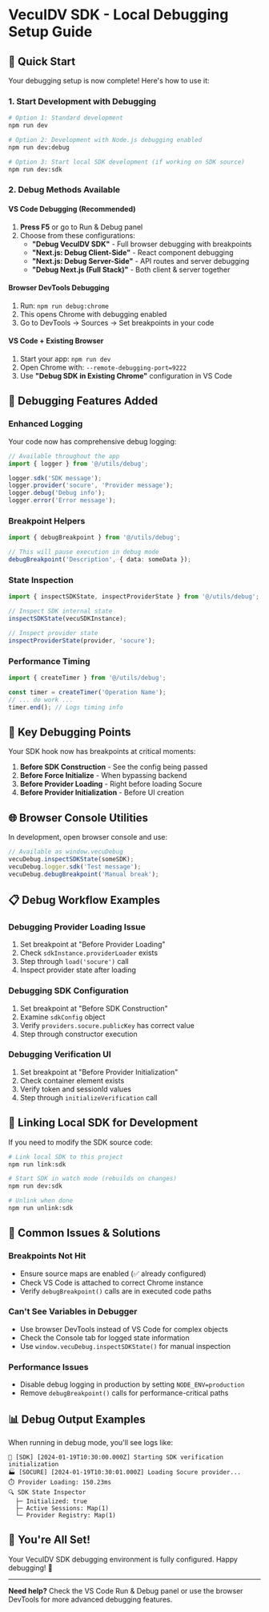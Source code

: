 # VecuIDV SDK - Local Debugging Setup Guide

## 🚀 Quick Start

Your debugging setup is now complete! Here's how to use it:

### 1. Start Development with Debugging

```bash
# Option 1: Standard development
npm run dev

# Option 2: Development with Node.js debugging enabled
npm run dev:debug

# Option 3: Start local SDK development (if working on SDK source)
npm run dev:sdk
```

### 2. Debug Methods Available

#### VS Code Debugging (Recommended)

1. **Press F5** or go to Run & Debug panel
2. Choose from these configurations:
   - **"Debug VecuIDV SDK"** - Full browser debugging with breakpoints
   - **"Next.js: Debug Client-Side"** - React component debugging
   - **"Next.js: Debug Server-Side"** - API routes and server debugging
   - **"Debug Next.js (Full Stack)"** - Both client & server together

#### Browser DevTools Debugging

1. Run: `npm run debug:chrome`
2. This opens Chrome with debugging enabled
3. Go to DevTools → Sources → Set breakpoints in your code

#### VS Code + Existing Browser

1. Start your app: `npm run dev`
2. Open Chrome with: `--remote-debugging-port=9222`
3. Use **"Debug SDK in Existing Chrome"** configuration in VS Code

## 🔧 Debugging Features Added

### Enhanced Logging

Your code now has comprehensive debug logging:

```typescript
// Available throughout the app
import { logger } from '@/utils/debug';

logger.sdk('SDK message');
logger.provider('socure', 'Provider message');
logger.debug('Debug info');
logger.error('Error message');
```

### Breakpoint Helpers

```typescript
import { debugBreakpoint } from '@/utils/debug';

// This will pause execution in debug mode
debugBreakpoint('Description', { data: someData });
```

### State Inspection

```typescript
import { inspectSDKState, inspectProviderState } from '@/utils/debug';

// Inspect SDK internal state
inspectSDKState(vecuSDKInstance);

// Inspect provider state  
inspectProviderState(provider, 'socure');
```

### Performance Timing

```typescript
import { createTimer } from '@/utils/debug';

const timer = createTimer('Operation Name');
// ... do work ...
timer.end(); // Logs timing info
```

## 🎯 Key Debugging Points

Your SDK hook now has breakpoints at critical moments:

1. **Before SDK Construction** - See the config being passed
2. **Before Force Initialize** - When bypassing backend
3. **Before Provider Loading** - Right before loading Socure
4. **Before Provider Initialization** - Before UI creation

## 🌐 Browser Console Utilities

In development, open browser console and use:

```javascript
// Available as window.vecuDebug
vecuDebug.inspectSDKState(someSDK);
vecuDebug.logger.sdk('Test message');
vecuDebug.debugBreakpoint('Manual break');
```

## 📋 Debug Workflow Examples

### Debugging Provider Loading Issue

1. Set breakpoint at "Before Provider Loading"
2. Check `sdkInstance.providerLoader` exists
3. Step through `load('socure')` call
4. Inspect provider state after loading

### Debugging SDK Configuration

1. Set breakpoint at "Before SDK Construction"  
2. Examine `sdkConfig` object
3. Verify `providers.socure.publicKey` has correct value
4. Step through constructor execution

### Debugging Verification UI

1. Set breakpoint at "Before Provider Initialization"
2. Check container element exists
3. Verify token and sessionId values
4. Step through `initializeVerification` call

## 🔗 Linking Local SDK for Development

If you need to modify the SDK source code:

```bash
# Link local SDK to this project
npm run link:sdk

# Start SDK in watch mode (rebuilds on changes)
npm run dev:sdk

# Unlink when done
npm run unlink:sdk
```

## 🐛 Common Issues & Solutions

### Breakpoints Not Hit

- Ensure source maps are enabled (✅ already configured)
- Check VS Code is attached to correct Chrome instance
- Verify `debugBreakpoint()` calls are in executed code paths

### Can't See Variables in Debugger

- Use browser DevTools instead of VS Code for complex objects
- Check the Console tab for logged state information
- Use `window.vecuDebug.inspectSDKState()` for manual inspection

### Performance Issues

- Disable debug logging in production by setting `NODE_ENV=production`
- Remove `debugBreakpoint()` calls for performance-critical paths

## 📊 Debug Output Examples

When running in debug mode, you'll see logs like:

```
🔧 [SDK] [2024-01-19T10:30:00.000Z] Starting SDK verification initialization
🏭 [SOCURE] [2024-01-19T10:30:01.000Z] Loading Socure provider...  
⏱️ Provider Loading: 150.23ms
🔍 SDK State Inspector
  ├─ Initialized: true
  ├─ Active Sessions: Map(1)
  └─ Provider Registry: Map(1)
```

## 🎉 You're All Set!

Your VecuIDV SDK debugging environment is fully configured. Happy debugging! 🐛

---

**Need help?** Check the VS Code Run & Debug panel or use the browser DevTools for more advanced debugging features.